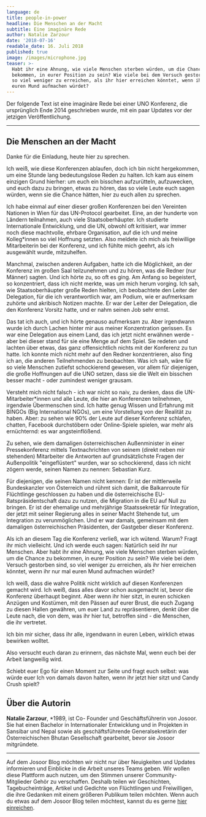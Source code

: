 ```yaml
---
language: de
title: people-in-power
headline: Die Menschen an der Macht
subtitle: Eine imaginäre Rede
author: Natalie Zarzour
date: '2018-07-16'
readable_date: 16. Juli 2018
published: true
image: /images/microphone.jpg
teaser: >-
  Habt ihr eine Ahnung, wie viele Menschen sterben würden, um die Chance zu
  bekommen, in eurer Position zu sein? Wie viele bei dem Versuch gestorben sind,
  so viel weniger zu erreichen, als ihr hier erreichen könntet, wenn ihr nur mal
  euren Mund aufmachen würdet?
---
```

Der folgende Text ist eine imaginäre Rede bei einer UNO Konferenz, die ursprünglich Ende 2014 geschrieben wurde, mit ein paar Updates vor der jetzigen Veröffentlichung.

- - -

## Die Menschen an der Macht

Danke für die Einladung, heute hier zu sprechen.

Ich weiß, wie diese Konferenzen ablaufen, doch ich bin nicht hergekommen, um eine Stunde lang bedeutungslose Reden zu halten. Ich kam aus einem einzigen Grund hierher: um euch ein bisschen aufzurütteln, aufzuwecken, und euch dazu zu bringen, etwas zu hören, das so viele Leute euch sagen würden, wenn sie die Chance hätten, hier zu euch allen zu sprechen.

Ich habe einmal auf einer dieser großen Konferenzen bei den Vereinten Nationen in Wien für das UN-Protocol gearbeitet. Eine, an der hunderte von Ländern teilnahmen, auch viele Staatsoberhäupter. Ich studierte Internationale Entwicklung, und die UN, obwohl oft kritisiert, war immer noch diese machtvolle, ehrbare Organisation, auf die ich und meine Kolleg*innen so viel Hoffnung setzten. Also meldete ich mich als freiwillige Mitarbeiterin bei der Konferenz, und ich fühlte mich geehrt, als ich ausgewählt wurde, mitzuhelfen.

Manchmal, zwischen anderen Aufgaben, hatte ich die Möglichkeit, an der Konferenz im großen Saal teilzunehmen und zu hören, was die Redner (nur Männer) sagten. Und ich hörte zu, so oft es ging. Am Anfang so begeistert, so konzentriert, dass ich nicht merkte, was um mich herum vorging. Ich sah, wie Staatsoberhäupter große Reden hielten, ich beobachtete den Leiter der Delegation, für die ich verantwortlich war, am Podium, wie er aufmerksam zuhörte und akribisch Notizen machte. Er war der Leiter der Delegation, die den Konferenz Vorsitz hatte, und er nahm seinen Job sehr ernst.

Das tat ich auch, und ich hörte genauso aufmerksam zu. Aber irgendwann wurde ich durch Lachen hinter mir aus meiner Konzentration gerissen. Es war eine Delegation aus einem Land, das ich jetzt nicht erwähnen werde - aber bei dieser stand für sie eine Menge auf dem Spiel. Sie redeten und lachten über etwas, das ganz offensichtlich nichts mit der Konferenz zu tun hatte. Ich konnte mich nicht mehr auf den Redner konzentrieren, also fing ich an, die anderen Teilnehmenden zu beobachten. Was ich sah, wäre für so viele Menschen zutiefst schockierend gewesen, vor allem für diejenigen,  die große Hoffnungen auf die UNO setzen, dass sie die Welt ein bisschen besser macht - oder zumindest weniger grausam.

Versteht mich nicht falsch - ich war nicht so naiv, zu denken, dass die UN-Mitarbeiter*innen und alle Leute, die hier an Konferenzen teilnehmen, irgendwie Übermenschen sind. Ich hatte genug Wissen und Erfahrung mit BINGOs (Big International NGOs), um eine Vorstellung von der Realität zu haben. Aber: zu sehen wie 90% der Leute auf dieser Konferenz schlafen, chatten, Facebook durchstöbern oder Online-Spiele spielen, war mehr als ernüchternd: es war angsteinflößend.

Zu sehen, wie dem damaligen österreichischen Außenminister in einer Pressekonferenz mittels Textnachrichten von seinem (direkt neben mir stehenden) Mitarbeiter die Antworten auf grundsätzlichste Fragen der Außenpolitik "eingeflüstert" wurden, war so schockierend, dass ich nicht zögern werde, seinen Namen zu nennen: Sebastian Kurz.

Für diejenigen, die seinen Namen nicht kennen: Er ist der mittlerweile Bundeskanzler von Österreich und rühmt sich damit, die Balkanroute für Flüchtlinge geschlossen zu haben und die österreichische EU-Ratspräsidentschaft dazu zu nutzen, die Migration in die EU auf Null zu bringen. Er ist der ehemalige und mehrjährige Staatssekretär für Integration, der jetzt mit seiner Regierung alles in seiner Macht Stehende tut, um Integration zu verunmöglichen. Und er war damals, gemeinsam mit dem damaligen österreichischen Präsidenten, der Gastgeber dieser Konferenz. 

Als ich an diesem Tag die Konferenz verließ, war ich wütend. Warum? Fragt ihr mich vielleicht. Und ich werde euch sagen: Natürlich seid ihr nur Menschen. Aber habt ihr eine Ahnung, wie viele Menschen sterben würden, um die Chance zu bekommen, in eurer Position zu sein? Wie viele bei dem Versuch gestorben sind, so viel weniger zu erreichen, als ihr hier erreichen könntet, wenn ihr nur mal euren Mund aufmachen würdet?

Ich weiß, dass die wahre Politik nicht wirklich auf diesen Konferenzen gemacht wird. Ich weiß, dass alles davor schon ausgemacht ist, bevor die Konferenz überhaupt beginnt. Aber wenn ihr hier sitzt, in euren schicken Anzügen und Kostümen, mit den Pässen auf eurer Brust, die euch Zugang zu diesen Hallen gewähren, um euer Land zu repräsentieren, denkt über die Leute nach, die von dem, was ihr hier tut, betroffen sind -  die Menschen, die ihr vertretet.

Ich bin mir sicher, dass ihr alle, irgendwann in euren Leben, wirklich etwas bewirken wolltet.

Also versucht euch daran zu erinnern, das nächste Mal, wenn euch bei der Arbeit langweilig wird.

Schiebt euer Ego für einen Moment zur Seite und fragt euch selbst: was würde euer Ich von damals davon halten, wenn ihr jetzt hier sitzt und Candy Crush spielt?

## Über die Autorin

**Natalie Zarzour**, *1989, ist Co- Founder und Geschäftsführerin von Josoor. Sie hat einen Bachelor in Internationaler Entwicklung und in Projekten in Sansibar und Nepal sowie als geschäftsführende Generalsekretärin der Österreichischen Bhutan Gesellschaft gearbeitet, bevor sie Josoor mitgründete.

- - -

Auf dem Josoor Blog möchten wir nicht nur über Neuigkeiten und Updates informieren und Einblicke in die Arbeit unseres Teams geben. Wir wollen diese Plattform auch nutzen, um den Stimmen unserer Community-Mitglieder Gehör zu verschaffen. Deshalb teilen wir Geschichten, Tagebucheinträge, Artikel und Gedichte von Flüchtlingen und Freiwilligen, die ihre Gedanken mit einem größeren Publikum teilen möchten. Wenn auch du etwas auf dem Josoor Blog teilen möchtest, kannst du es gerne [hier einreichen](https://docs.google.com/forms/d/e/1FAIpQLSc7I_KfSv_ljqRI7QE-2hUch18xWzGDOjjN0jg5A8leqEhIgg/viewform).

